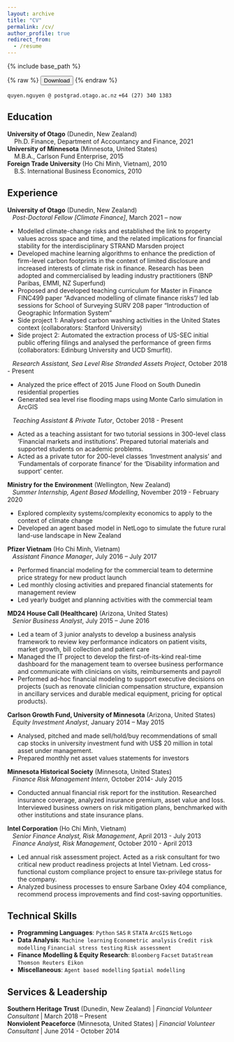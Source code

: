 ```yaml
---
layout: archive
title: "CV"
permalink: /cv/
author_profile: true
redirect_from:
  - /resume
---
```


{% include base_path %}

{% raw %}
<button onclick="window.open('/files/Quyen%20Nguyen_Resume%2008022020.pdf')">Download</button>
{% endraw %}


[]() `quyen.nguyen @ postgrad.otago.ac.nz` `+64 (27) 340 1383`

## Education
**University of Otago** (Dunedin, New Zealand)\
&nbsp;&nbsp;&nbsp;&nbsp;Ph.D. Finance, Department of Accountancy and Finance,  2021\
**University of Minnesota** (Minnesota, United States)\
&nbsp;&nbsp;&nbsp;&nbsp;M.B.A., Carlson Fund Enterprise, 2015\
**Foreign Trade University** (Ho Chi Minh, Vietnam), 2010\
&nbsp;&nbsp;&nbsp;&nbsp;B.S. International Business Economics, 2010


## Experience
**University of Otago** (Dunedin, New Zealand)                                                                                 
&nbsp;&nbsp;&nbsp;*Post-Doctoral Fellow \[Climate Finance\]*,  March 2021 – now
* Modelled climate-change risks and established the link to property values across space and time, and the related implications for financial stability for the interdisciplinary STRAND Marsden project 
* Developed machine learning algorithms to enhance the prediction of firm-level carbon footprints in the context of limited disclosure and increased interests of climate risk in finance. Research has been adopted and commercialised by leading industry practitioners (BNP Paribas, EMMI, NZ Superfund) 
* Proposed and developed teaching curriculum for Master in Finance FINC499 paper “Advanced modelling of climate finance risks”/ led lab sessions for School of Surveying SURV 208 paper “Introduction of Geographic Information System” 
* Side project 1: Analysed carbon washing activities in the United States context (collaborators: Stanford University)
* Side project 2: Automated the extraction process of US-SEC initial public offering filings and analysed the performance of green firms (collaborators: Edinburg University and UCD Smurfit). 

 
&nbsp;&nbsp;&nbsp;*Research Assistant, Sea Level Rise Stranded Assets Project*, October 2018 - Present 
  * Analyzed the price effect of 2015 June Flood on South Dunedin residential properties 
  * Generated sea level rise flooding maps using Monte Carlo simulation in ArcGIS 

&nbsp;&nbsp;&nbsp;*Teaching Assistant & Private Tutor*, October 2018 - Present 
  * Acted as a teaching assistant for two tutorial sessions in 300-level class ‘Financial markets and institutions’. Prepared tutorial materials and supported students on academic problems.  
  * Acted as a private tutor for 200-level classes ‘Investment analysis’ and ‘Fundamentals of corporate finance’ for the ‘Disability information and support’ center.

**Ministry for the Environment** (Wellington, New Zealand)\
&nbsp;&nbsp;&nbsp;*Summer Internship, Agent Based Modelling*, November 2019 - February 2020 
  * Explored complexity systems/complexity economics to apply to the context of climate change 
  * Developed an agent based model in NetLogo to simulate the future rural land-use landscape in New Zealand 
  
**Pfizer Vietnam** (Ho Chi Minh, Vietnam)\
&nbsp;&nbsp;&nbsp;*Assistant Finance Manager*, July 2016 – July 2017 
  * Performed financial modeling for the commercial team to determine price strategy for new product launch  
  * Led monthly closing activities and prepared financial statements for management review 
  * Led yearly budget and planning activities with the commercial team 

**MD24 House Call (Healthcare)** (Arizona, United States)\
&nbsp;&nbsp;&nbsp;*Senior Business Analyst*, July 2015 – June 2016 
  * Led a team of 3 junior analysts to develop a business analysis framework to review key performance indicators on patient visits, market growth, bill collection and patient care
  * Managed the IT project to develop the first-of-its-kind real-time dashboard for the management team to oversee business performance and  communicate with clinicians on visits, reimbursements and payroll 
  * Performed ad-hoc financial modeling to support executive decisions on projects (such as renovate clinician compensation structure, expansion in ancillary services and durable medical equipment, pricing for optical products). 

**Carlson Growth Fund, University of Minnesota** (Arizona, United States)\
&nbsp;&nbsp;&nbsp;*Equity Investment Analyst*, January 2014 – May 2015
  * Analysed, pitched and made sell/hold/buy recommendations of small cap stocks in university investment fund with US$ 20 million in total asset under management.
  * Prepared monthly net asset values statements for investors


**Minnesota Historical Society** (Minnesota, United States)\
&nbsp;&nbsp;&nbsp;*Finance Risk Management Intern*, October 2014- July 2015 
  * Conducted annual financial risk report for the institution.  Researched insurance coverage, analyzed insurance premium, asset value and loss. Interviewed business owners on risk mitigation plans, benchmarked with other institutions and state insurance plans.   
  
**Intel Corporation** (Ho Chi Minh, Vietnam)\
&nbsp;&nbsp;&nbsp;*Senior Finance Analyst, Risk Management*, April 2013 - July 2013\
&nbsp;&nbsp;&nbsp;*Finance Analyst, Risk Management*, October 2010 - April 2013
  * Led annual risk assessment project. Acted as a risk consultant for two critical new  product readiness projects at Intel Vietnam. Led cross-functional custom compliance project to ensure tax-privilege status for the company.  
  * Analyzed business processes to ensure Sarbane Oxley 404 compliance, recommend process improvements and find cost-saving opportunities. 
 

## Technical Skills
* **Programming Languages**: `Python` `SAS` `R` `STATA` `ArcGIS` `NetLogo` 
* **Data Analysis**: `Machine learning` `Econometric analysis` `Credit risk modelling` `Financial stress testing`  `Risk assessment`
* **Finance Modelling & Equity Research**: `Bloomberg` `Facset` `DataStream` `Thomson Reuters Eikon`
* **Miscellaneous**: `Agent based modelling` `Spatial modelling`

## Services & Leadership
**Southern Heritage Trust** (Dunedin, New Zealand)    | *Financial Volunteer Consultant* | March 2018 – Present\
**Nonviolent Peaceforce** (Minnesota, United States)  | *Financial Volunteer Consultant* | June  2014 - October 2014


